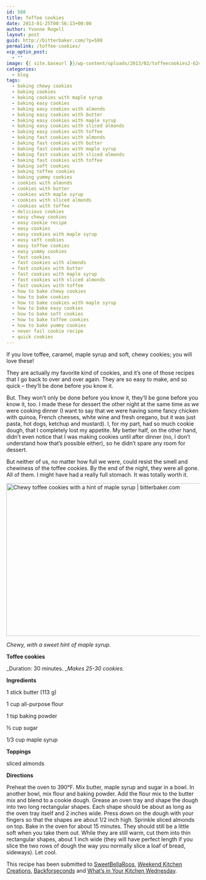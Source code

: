 ```yaml
---
id: 588
title: Toffee cookies
date: 2013-01-25T00:56:13+00:00
author: Yvonne Rogell
layout: post
guid: http://bitterbaker.com/?p=588
permalink: /toffee-cookies/
xcp_optin_post:
  - ""
image: {{ site.baseurl }}/wp-content/uploads/2013/02/toffeecookies2-624x486.jpg
categories:
  - blog
tags:
  - baking chewy cookies
  - baking cookies
  - baking cookies with maple syrup
  - baking easy cookies
  - baking easy cookies with almonds
  - baking easy cookies with butter
  - baking easy cookies with maple syrup
  - baking easy cookies with sliced almonds
  - baking easy cookies with toffee
  - baking fast cookies with almonds
  - baking fast cookies with butter
  - baking fast cookies with maple syrup
  - baking fast cookies with sliced almonds
  - baking fast cookies with toffee
  - baking soft cookies
  - baking toffee cookies
  - baking yummy cookies
  - cookies with almonds
  - cookies with butter
  - cookies with maple syrup
  - cookies with sliced almonds
  - cookies with toffee
  - delicious cookies
  - easy chewy cookies
  - easy cookie recipe
  - easy cookies
  - easy cookies with maple syrup
  - easy soft cookies
  - easy toffee cookies
  - easy yummy cookies
  - fast cookies
  - fast cookies with almonds
  - fast cookies with butter
  - fast cookies with maple syrup
  - fast cookies with sliced almonds
  - fast cookies with toffee
  - how to bake chewy cookies
  - how to bake cookies
  - how to bake cookies with maple syrup
  - how to bake easy cookies
  - how to bake soft cookies
  - how to bake toffee cookies
  - how to bake yummy cookies
  - never fail cookie recipe
  - quick cookies
---
```

If you love toffee, caramel, maple syrup and soft, chewy cookies; you will love these!

They are actually my favorite kind of cookies, and it&#8217;s one of those recipes that I go back to over and over again. They are so easy to make, and so quick – they&#8217;ll be done before you know it.

But. They won&#8217;t only be done before you know it, they&#8217;ll be gone before you know it, too. I made these for dessert the other night at the same time as we were cooking dinner (I want to say that we were having some fancy chicken with quinoa, French cheeses, white wine and fresh oregano, but it was just pasta, hot dogs, ketchup and mustard). I, for my part, had so much cookie dough, that I completely lost my appetite. My better half, on the other hand, didn&#8217;t even notice that I was making cookies until after dinner (no, I don&#8217;t understand how that&#8217;s possible either), so he didn&#8217;t spare any room for dessert.

But neither of us, no matter how full we were, could resist the smell and chewiness of the toffee cookies. By the end of the night, they were all gone. All of them. I might have had a really full stomach. It was totally worth it.

<img class="pinthis" title="Chewy toffee cookies with a hint of maple syrup | bitterbaker.com" alt="Chewy toffee cookies with a hint of maple syrup | bitterbaker.com" src="http://bitterbaker.com/images/toffeecookies.jpg" width="600" height="399" />
  
_Chewy, with a sweet hint of maple syrup._

**Toffee cookies**
  
_Duration: 30 minutes. __Makes 25-30 cookies._

**Ingredients**
  
1 stick butter (113 g)
  
1 cup all-purpose flour
  
1 tsp baking powder
  
½ cup sugar
  
1/3 cup maple syrup

**Toppings**
  
sliced almonds

**Directions**
  
Preheat the oven to 390°F. Mix butter, maple syrup and sugar in a bowl. In another bowl, mix flour and baking powder. Add the flour mix to the butter mix and blend to a cookie dough. Grease an oven tray and shape the dough into two long rectangular shapes. Each shape should be about as long as the oven tray itself and 2 inches wide. Press down on the dough with your fingers so that the shapes are about 1/2 inch high. Sprinkle sliced almonds on top. Bake in the oven for about 15 minutes. They should still be a little soft when you take them out. While they are still warm, cut them into thin rectangular shapes, about 1 inch wide (they will have perfect length if you slice the two rows of dough the way you normally slice a loaf of bread, sideways). Let cool.

This recipe has been submitted to <a title="Sweet Bella Roos" href="http://www.sweetbellaroos.com/" target="_blank">SweetBellaRoos</a>, <a title="Weekend Kitchen Creations" href="http://www.weekendkitchencreations.blogspot.com/" target="_blank">Weekend Kitchen Creations</a>, <a href="http://backforsecondsblog.com/" target="_blank">Backforseconds</a> and <a href="http://kitchenmeetsgirl.com/" target="_blank">What&#8217;s in Your Kitchen Wednesday</a>.